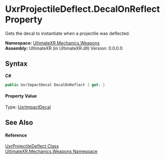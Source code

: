 # UxrProjectileDeflect.DecalOnReflect Property 
 

Gets the decal to instantiate when a projectile was deflected.

**Namespace:**&nbsp;<a href="N_UltimateXR_Mechanics_Weapons">UltimateXR.Mechanics.Weapons</a><br />**Assembly:**&nbsp;UltimateXR (in UltimateXR.dll) Version: 0.0.0.0

## Syntax

**C#**<br />
``` C#
public UxrImpactDecal DecalOnReflect { get; }
```


#### Property Value
Type: <a href="T_UltimateXR_Mechanics_Weapons_UxrImpactDecal">UxrImpactDecal</a>

## See Also


#### Reference
<a href="T_UltimateXR_Mechanics_Weapons_UxrProjectileDeflect">UxrProjectileDeflect Class</a><br /><a href="N_UltimateXR_Mechanics_Weapons">UltimateXR.Mechanics.Weapons Namespace</a><br />